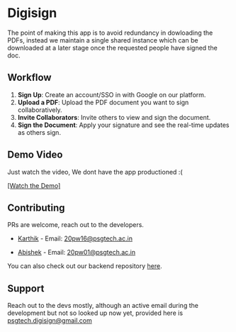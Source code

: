 # Digisign

The point of making this app is to avoid redundancy in dowloading the PDFs, instead we maintain a single shared instance which can be downloaded at a later stage once the requested people have signed the doc.

## Workflow

1. **Sign Up**: Create an account/SSO in with Google on our platform.
2. **Upload a PDF**: Upload the PDF document you want to sign collaboratively.
3. **Invite Collaborators**: Invite others to view and sign the document.
4. **Sign the Document**: Apply your signature and see the real-time updates as others sign.

## Demo Video

Just watch the video, We dont have the app productioned :(

[[Watch the Demo]](https://www.loom.com/share/f12b4e20125146fdb5fa07c99dd588ec)

## Contributing

PRs are welcome, reach out to the developers.

- [Karthik](https://github.com/karthiksmanian) - Email: 20pw16@psgtech.ac.in

- [Abishek](https://github.com/20PW01-Abishek) - Email: 20pw01@psgtech.ac.in

You can also check out our backend repository [here](https://github.com/20PW01-Abishek/digisign-backend).

## Support

Reach out to the devs mostly, although an active email during the development but not so looked up now yet, provided here is psgtech.digisign@gmail.com
